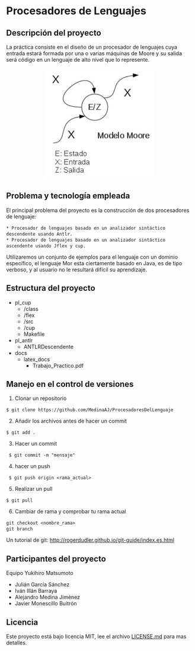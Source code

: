 # Procesadores de Lenguajes

## Descripción del proyecto

La práctica consiste en el diseño de un procesador de lenguajes cuya entrada estará formada por una o varias máquinas de Moore y su salida será código en un lenguaje de alto nivel que lo represente.


<p align="center">
  <img width="300" height="300" src="https://github.com/MedinaAJ/ProcesadoresDelLenguaje/blob/master/docs/latex_docs/img/Modelo-moore.jpg">
</p>

## Problema y tecnología empleada

El principal problema del proyecto es la construcción de dos procesadores de lenguaje:

	* Procesador de lenguajes basado en un analizador sintáctico descendente usando Antlr.
	* Procesador de lenguajes basado en un analizador sintáctico ascendente usando Jflex y cup.

Utilizaremos un conjunto de ejemplos para el lenguaje con un dominio específico, el lenguaje Mor esta ciertamente basado en Java, es de tipo verboso, y al usuario no le resultará difícil su aprendizaje.

## Estructura del proyecto

* pl_cup
  * /class
  * /flex
  * /src
  * /cup
  * Makefile
* pl_antlr
   * ANTLRDescendente
* docs
  * latex_docs
    * Trabajo_Practico.pdf


## Manejo en el control de versiones

1) Clonar un repositorio
```
$ git clone https://github.com/MedinaAJ/ProcesadoresDelLenguaje
```
2) Añadir los archivos antes de hacer un commit
```
$ git add .
```
3) Hacer un commit 
```
 $ git commit -m "mensaje"
```
4) hacer un push
```
 $ git push origin <rama_actual>
```
5) Realizar un pull
```
$ git pull
```
6) Cambiar de rama y comprobar tu rama actual
```
git checkout <nombre_rama>
git branch
```
Un tutorial de git: http://rogerdudler.github.io/git-guide/index.es.html
  
## Participantes del proyecto
Equipo Yukihiro Matsumoto

* Julián García Sánchez
* Iván Illán Barraya
* Alejandro Medina Jiménez
* Javier Monescillo Buitrón

## Licencia
Este proyecto está bajo licencia MIT, lee el archivo [LICENSE.md](LICENSE.md) para mas detalles.



